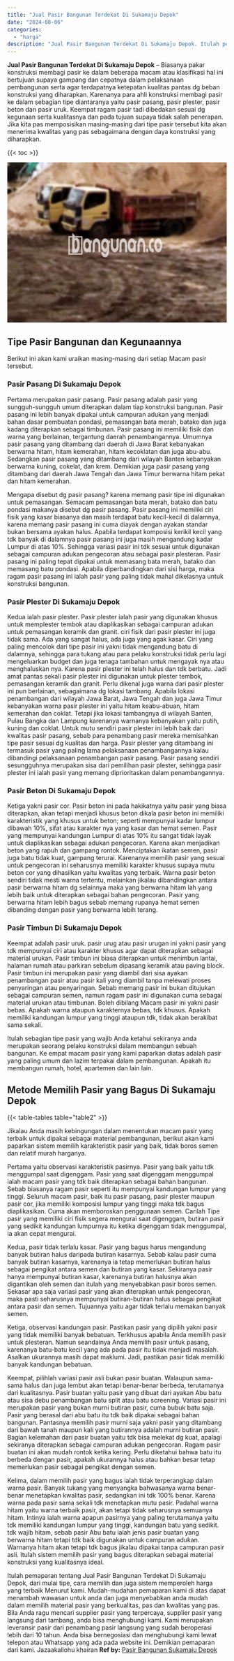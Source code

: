 ```yaml
---
title: "Jual Pasir Bangunan Terdekat Di Sukamaju Depok"
date: "2024-08-06"
categories: 
  - "harga"
description: "Jual Pasir Bangunan Terdekat Di Sukamaju Depok. Itulah pemaparan tentang Jual Pasir Bangunan Terdekat Di Sukamaju Depok, dari mulai tipe, cara memilih dan ju..."
---
```


**Jual Pasir Bangunan Terdekat Di Sukamaju Depok** – Biasanya pakar konstruksi membagi pasir ke dalam beberapa macam atau klasifikasi hal ini bertujuan supaya gampang dan cepatnya dalam pelaksanaan pembangunan serta agar terdapatnya ketepatan kualitas pantas dg beban konstruksi yang diharapkan. Karenanya para ahli konstruksi membagi pasir ke dalam sebagian tipe diantaranya yaitu pasir pasang, pasir plester, pasir beton dan pasir uruk. Keempat ragam pasir tadi dibedakan sesuai dg kegunaan serta kualitasnya dan pada tujuan supaya tidak salah penerapan. Jika kita pas memposisikan masing-masing dari tipe pasir tersebut kita akan menerima kwalitas yang pas sebagaimana dengan daya konstruksi yang diharapkan.

{{< toc >}}

![Jual Pasir Bangunan Terdekat Di Sukamaju Depok](/images/jual-pasir-bangunan-12.png)

## Tipe Pasir Bangunan dan Kegunaannya

Berikut ini akan kami uraikan masing-masing dari setiap Macam pasir tersebut.

### Pasir Pasang Di Sukamaju Depok

Pertama merupakan pasir pasang. Pasir pasang adalah pasir yang sungguh-sungguh umum diterapkan dalam tiap konstruksi bangunan. Pasir pasang ini lebih banyak dipakai untuk campuran adukan yang menjadi bahan dasar pembuatan pondasi, pemasangan bata merah, batako dan juga kadang diterapkan sebagai timbunan. Pasir pasang ini memiliki fisik dan warna yang berlainan, tergantung daerah penambangannya. Umumnya pasir pasang yang ditambang dari daerah di Jawa Barat kebanyakan berwarna hitam, hitam kemerahan, hitam kecoklatan dan juga abu-abu. Sedangkan pasir pasang yang ditambang dari wilayah Banten kebanyakan berwarna kuning, cokelat, dan krem. Demikian juga pasir pasang yang ditambang dari daerah Jawa Tengah dan Jawa Timur berwarna hitam pekat dan hitam kemerahan.

Mengapa disebut dg pasir pasang? karena memang pasir tipe ini digunakan untuk pemasangan. Semacam pemasangan bata merah, batako dan batu pondasi makanya disebut dg pasir pasang. Pasir pasang ini memiliki ciri fisik yang kasar biasanya dan masih terdapat batu kecil-kecil di dalamnya, karena memang pasir pasang ini cuma diayak dengan ayakan standar bukan bersama ayakan halus. Apabila terdapat komposisi kerikil kecil yang tdk banyak di dalamnya pasir pasang ini juga masih mengandung kadar Lumpur di atas 10%. Sehingga variasi pasir ini tdk sesuai untuk digunakan sebagai campuran adukan pengecoran atau sebagai pasir plesteran. Pasir pasang ini paling tepat dipakai untuk memasang bata merah, batako dan memasang batu pondasi. Apabila diperbandingkan dari sisi harga, maka ragam pasir pasang ini ialah pasir yang paling tidak mahal dikelasnya untuk konstruksi bangunan.

### Pasir Plester Di Sukamaju Depok

Kedua ialah pasir plester. Pasir plester ialah pasir yang digunakan khusus untuk memplester tembok atau diaplikasikan sebagai campuran adukan untuk pemasangan keramik dan granit. ciri fisik dari pasir plester ini juga tidak sama. Ada yang sangat halus, ada juga yang agak kasar. Ciri yang paling mencolok dari tipe pasir ini yakni tidak mengandung batu di dalamnya, sehingga para tukang atau para pelaku konstruksi tidak perlu lagi mengeluarkan budget dan juga tenaga tambahan untuk mengayak nya atau menghaluskan nya. Karena pasir plester ini telah halus dan tdk berbatu. Jadi amat pantas sekali pasir plester ini digunakan untuk plester tembok, pemasangan keramik dan granit. Perlu dikenal juga warna dari pasir plester ini pun berlainan, sebagaimana dg lokasi tambang. Apabila lokasi penambangan dari wilayah Jawa Barat, Jawa Tengah dan juga Jawa Timur kebanyakan warna pasir plester ini yaitu hitam keabu-abuan, hitam kemerahan dan coklat. Tetapi jika lokasi tambangnya di wilayah Banten, Pulau Bangka dan Lampung karenanya warnanya kebanyakan yaitu putih, kuning dan coklat. Untuk mutu sendiri pasir plester ini lebih baik dari kwalitas pasir pasang, sebab para penambang pasir mereka memisahkan tipe pasir sesuai dg kualitas dan harga. Pasir plester yang ditambang ini termasuk pasir yang paling lama pelaksanaan penambangannya kalau dibandingi pelaksanaan penambangan pasir pasang. Pasir pasang sendiri sesungguhnya merupakan sisa dari pemilihan pasir plester, sehingga pasir plester ini ialah pasir yang memang diprioritaskan dalam penambangannya.

### Pasir Beton Di Sukamaju Depok

Ketiga yakni pasir cor. Pasir beton ini pada hakikatnya yaitu pasir yang biasa diterapkan, akan tetapi menjadi khusus beton dikala pasir beton ini memiliki karakteristik yang khusus untuk beton; seperti mempunyai kadar lumpur dibawah 10%, sifat atau karakter nya yang kasar dan hemat semen. Pasir yang mempunyai kandungan Lumpur di atas 10% itu sangat tidak layak untuk diaplikasikan sebagai adukan pengecoran. Karena akan menjadikan beton yang rapuh dan gampang rontok. Menciptakan ikatan semen, pasir juga batu tidak kuat, gampang terurai. Karenanya memilih pasir yang sesuai untuk pengecoran ini seharusnya memiliki karakter khusus supaya mutu beton cor yang dihasilkan yaitu kwalitas yang terbaik. Warna pasir beton sendiri tidak mesti warna tertentu, melainkan jikalau dibandingkan antara pasir berwarna hitam dg selainnya maka yang berwarna hitam lah yang lebih baik untuk diterapkan sebagai bahan pengecoran. Pasir yang berwarna hitam lebih bagus sebab memang rupanya hemat semen dibanding dengan pasir yang berwarna lebih terang.

### Pasir Timbun Di Sukamaju Depok

Keempat adalah pasir uruk. pasir urug atau pasir urugan ini yakni pasir yang tdk mempunyai ciri atau karakter khusus agar dapat diterapkan sebagai material urukan. Pasir timbun ini biasa diterapkan untuk menimbun lantai, halaman rumah atau parkiran sebelum dipasang keramik atau paving block. Pasir timbun ini merupakan pasir yang diambil dari sisa ayakan penambangan pasir atau pasir kali yang diambil tanpa melewati proses penyaringan atau penyaringan. Sebab memang pasir ini bukan ditujukan sebagai campuran semen, namun ragam pasir ini digunakan cuma sebagai material urukan atau timbunan. Boleh dibilang Macam pasir ini yakni pasir bebas. Apakah warna ataupun karakternya bebas, tdk khusus. Apakah memiliki kandungan lumpur yang tinggi ataupun tdk, tidak akan berakibat sama sekali.

Itulah sebagian tipe pasir yang wajib Anda ketahui sekiranya anda merupakan seorang pelaku konstruksi dalam membangun sebuah bangunan. Ke empat macam pasir yang kami paparkan diatas adalah pasir yang paling umum dan lazim terpakai dalam pembangunan. Apakah itu membangun rumah, hotel, apartemen dan lain lain.

## Metode Memilih Pasir yang Bagus Di Sukamaju Depok

{{< table-tables table="table2" >}}

Jikalau Anda masih kebingungan dalam menentukan macam pasir yang terbaik untuk dipakai sebagai material pembangunan, berikut akan kami paparkan sistem memilih karakteristik pasir yang baik, tidak boros semen dan relatif murah harganya.

Pertama yaitu observasi karakteristik pasirnya. Pasir yang baik yaitu tdk menggumpal saat digenggam. Pasir yang saat digenggam menggumpal ialah macam pasir yang tdk baik diterapkan sebagai bahan bangunan. Sebab biasanya ragam pasir seperti itu mempunyai kandungan lumpur yang tinggi. Seluruh macam pasir, baik itu pasir pasang, pasir plester maupun pasir cor, jika memiliki komposisi lumpur yang tinggi maka tdk bagus diaplikasikan. Cuma akan memboroskan penggunaan semen. Carilah Tipe pasir yang memiliki ciri fisik segera mengurai saat digenggam, butiran pasir yang sedikit kandungan lumpurnya itu ketika digenggam tidak menggumpal, ia akan cepat mengurai.

Kedua, pasir tidak terlalu kasar. Pasir yang bagus harus mengandung banyak butiran halus daripada butiran kasarnya. Sebab kalau pasir cuma banyak butiran kasarnya, karenanya ia tetap memerlukan butiran halus sebagai pengikat antara semen dan butiran yang kasar. Sekiranya pasir hanya mempunyai butiran kasar, karenanya butiran halusnya akan digantikan oleh semen dan itulah yang menyebabkan pasir boros semen. Sekasar apa saja variasi pasir yang akan diterapkan untuk pengecoran, maka pasti seharusnya mempunyai butiran-butiran halus sebagai pengikat antara pasir dan semen. Tujuannya yaitu agar tidak terlalu memakan banyak semen.

Ketiga, observasi kandungan pasir. Pastikan pasir yang dipilih yakni pasir yang tidak memiliki banyak bebatuan. Terkhusus apabila Anda memilih pasir untuk plesteran. Namun seandainya Anda memilih pasir untuk pasang, karenanya batu-batu kecil yang ada pada pasir itu tidak menjadi masalah. Asalkan ukurannya masih dapat maklumi. Jadi, pastikan pasir tidak memiliki banyak kandungan bebatuan.

Keempat, pilihlah variasi pasir asli bukan pasir buatan. Walaupun sama-sama halus dan juga lembut akan tetapi benar-benar berbeda, terutamanya dari kualitasnya. Pasir buatan yaitu pasir yang dibuat dari ayakan Abu batu atau sisa debu penambangan batu split atau batu screening. Variasi pasir ini merupakan pasir yang bukan murni butiran pasir, cuma bubuk batu saja. Pasir yang berasal dari abu batu itu tdk baik dipakai sebagai bahan bangunan. Pantasnya memilih pasir murni saja yakni pasir yang ditambang dari bawah tanah maupun kali yang butirannya adalah murni butiran pasir. Bagian kelemahan dari pasir buatan yaitu tdk bisa melekat dg kuat, apalagi sekiranya diterapkan sebagai campuran adukan pengecoran. Ragam pasir buatan ini akan mudah rontok ketika kering. Perlu diketahui bahwa batu itu berbeda dengan pasir, apakah ukurannya halus atau bahkan besar tetap memerlukan pasir sebagai pengikat dengan semen.

Kelima, dalam memilih pasir yang bagus ialah tidak terperangkap dalam warna pasir. Banyak tukang yang menyangka bahwasanya warna benar-benar menetapkan kwalitas pasir, sedangkan ini tdk 100% benar. Karena warna pada pasir sama sekali tdk menetapkan mutu pasir. Padahal warna hitam yaitu warna terbaik pasir, akan tetapi tidak seharusnya semuanya hitam. Intinya ialah warna apapun pasirnya yang paling terutamanya yaitu tdk memiliki kandungan lumpur yang tinggi, kandungan batu yang sedikit. tdk wajib hitam, sebab pasir Abu batu ialah jenis pasir buatan yang berwarna hitam tetapi tdk baik digunakan untuk campuran adukan. Warnanya hitam akan tetapi tdk bagus jikalau dipakai tanpa campuran pasir asli. Itulah sistem memilih pasir yang bagus diterapkan sebagai material konstruksi yang kualitasnya ideal.

Itulah pemaparan tentang Jual Pasir Bangunan Terdekat Di Sukamaju Depok, dari mulai tipe, cara memilih dan juga sistem memperoleh harga yang terbaik Menurut kami. Mudah-mudahan pemaparan kami di atas dapat menambah wawasan untuk anda dan juga menyebabkan anda mudah dalam memilih material pasir yang berkualitas, pas dan kwalitas yang pas. Bila Anda ragu mencari supplier pasir yang terpercaya, supplier pasir yang langsung dari tambang, anda bisa menghubungi kami. Kami merupakan leveransir pasir dari penambang pasir langsung yang sudah beroperasi lebih dari 10 tahun. Anda bisa bernegosiasi dan menghubungi kami lewat telepon atau Whatsapp yang ada pada website ini. Demikian pemaparan dari kami. Jazaakallohu khairan
**Ref by:** [Pasir Bangunan Sukamaju Depok](https://id.wikipedia.org/wiki/Pasir)
